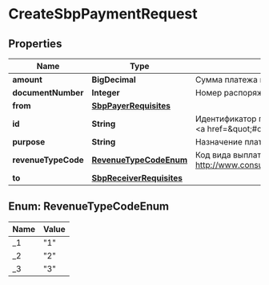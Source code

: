 

# CreateSbpPaymentRequest


## Properties

Name | Type | Description | Notes
------------ | ------------- | ------------- | -------------
**amount** | **BigDecimal** | Сумма платежа в рублях | 
**documentNumber** | **Integer** | Номер распоряжения, определяемый клиентом. Заполняется на усмотрение плательщика |  [optional]
**from** | [**SbpPayerRequisites**](SbpPayerRequisites.md) |  |  [optional]
**id** | **String** |  Идентификатор платежа. Должен быть уникален в пределах интеграции как для платежей через СБП, так и &lt;a href&#x3D;\&quot;#operation/PaymentsCorePay\&quot;&gt;платежей по банковским реквизитам&lt;/a&gt;. | 
**purpose** | **String** | Назначение платежа, обязательна информация по НДС | 
**revenueTypeCode** | [**RevenueTypeCodeEnum**](#RevenueTypeCodeEnum) | Код вида выплаты. Подробнее: http://www.consultant.ru/document/cons_doc_LAW_353568/527cf8edd2262cb7068cafd44ed596d9a05dd237/ |  [optional]
**to** | [**SbpReceiverRequisites**](SbpReceiverRequisites.md) |  | 



## Enum: RevenueTypeCodeEnum

Name | Value
---- | -----
_1 | &quot;1&quot;
_2 | &quot;2&quot;
_3 | &quot;3&quot;



